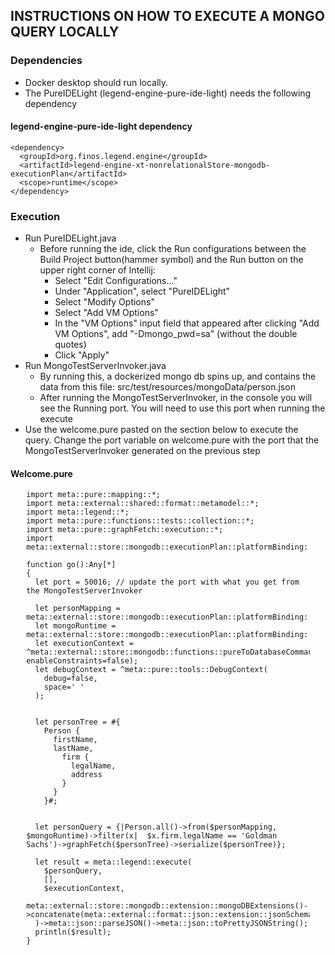 ## INSTRUCTIONS ON HOW TO EXECUTE A MONGO QUERY LOCALLY

### Dependencies
- Docker desktop should run locally.
- The PureIDELight (legend-engine-pure-ide-light) needs the following dependency

#### legend-engine-pure-ide-light dependency

    <dependency>
      <groupId>org.finos.legend.engine</groupId>
      <artifactId>legend-engine-xt-nonrelationalStore-mongodb-executionPlan</artifactId>
      <scope>runtime</scope>
    </dependency>

### Execution
- Run PureIDELight.java
  - Before running the ide, click the Run configurations between the Build Project button(hammer symbol) and the Run button on the upper right corner of Intellij:
    - Select "Edit Configurations..."
    - Under "Application", select "PureIDELight"
    - Select "Modify Options"
    - Select "Add VM Options"
    - In the "VM Options" input field that appeared after clicking "Add VM Options", add "-Dmongo_pwd=sa" (without the double quotes)
    - Click "Apply"
- Run MongoTestServerInvoker.java
  - By running this, a dockerized mongo db spins up, and contains the data from this file: src/test/resources/mongoData/person.json
  - After running the MongoTestServerInvoker, in the console you will see the Running port. You will need to use this port when running the execute
- Use the welcome.pure pasted on the section below to execute the query. Change the port variable on welcome.pure with the port that the MongoTestServerInvoker generated on the previous step

#### Welcome.pure

<div align="center" style="width:100%">
<div style="width:90%" align="left">

    import meta::pure::mapping::*;
    import meta::external::shared::format::metamodel::*;
    import meta::legend::*;
    import meta::pure::functions::tests::collection::*;
    import meta::pure::graphFetch::execution::*;
    import meta::external::store::mongodb::executionPlan::platformBinding::legendJava::test::*;

    function go():Any[*]
    {
      let port = 50016; // update the port with what you get from the MongoTestServerInvoker
      
      let personMapping = meta::external::store::mongodb::executionPlan::platformBinding::legendJava::test::getTestMongoPersonMapping();
      let mongoRuntime = meta::external::store::mongodb::executionPlan::platformBinding::legendJava::test::getMongoRuntime($port);
      let executionContext = ^meta::external::store::mongodb::functions::pureToDatabaseCommand::MongoDBExecutionContext(queryTimeOutInSeconds=5, enableConstraints=false);
      let debugContext = ^meta::pure::tools::DebugContext(
        debug=false,
        space=' '
      );
      
      
      let personTree = #{
        Person {
          firstName,
          lastName,
            firm {
              legalName,
              address
            }
          }
        }#;
      
      
      let personQuery = {|Person.all()->from($personMapping, $mongoRuntime)->filter(x|  $x.firm.legalName == 'Goldman Sachs')->graphFetch($personTree)->serialize($personTree)};
       
      let result = meta::legend::execute(
        $personQuery,
        [],
        $executionContext,
        meta::external::store::mongodb::extension::mongoDBExtensions()->concatenate(meta::external::format::json::extension::jsonSchemaFormatExtension())
      )->meta::json::parseJSON()->meta::json::toPrettyJSONString();
      println($result);
    }
</div>
</div>
